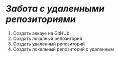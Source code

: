 # ***Забота с удаленными репозиториями***

1. Создать аккауе на  GitHUb
2. Создать локалный репозиторий
3. Создать удаленный репозиторий
4. Создать локальный репозиторий с удаленным